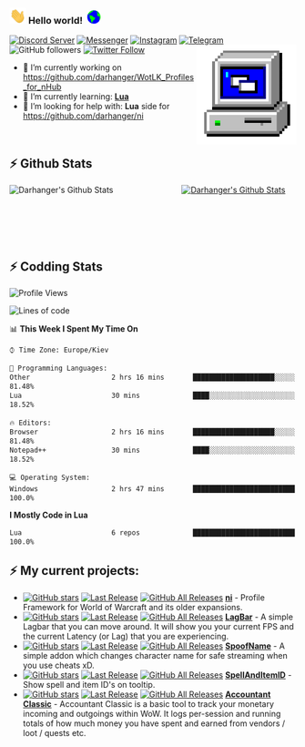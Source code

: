 ### <img src="https://github.com/darhanger/darhanger/blob/master/Assets/Hi.gif" width="29px"> **Hello world!** &nbsp;<img src="https://github.com/darhanger/darhanger/blob/master/Assets/Earth.gif" width="24px">
[![Discord Server](https://img.shields.io/badge/Discord-7289DA?style=flat-squaree&logo=discord&logoColor=black&color=white)](https://discord.gg/xBFKJc6QRr)
[![Messenger](https://img.shields.io/badge/Messenger-00B2FF?style=flat-squaree&logo=messenger&logoColor=black&color=white)](http://m.me/darhanger)
[![Instagram](https://img.shields.io/badge/Instagram-E4405F?style=flat-squaree&logo=instagram&logoColor=black&color=white)](https://www.instagram.com/darhanger/)
[![Telegram](https://img.shields.io/badge/Telegram-2CA5E0?style=flat-squaree&logo=telegram&logoColor=black&color=white)](http://r.me/darhanger)
![GitHub followers](https://img.shields.io/github/followers/darhanger?label=Follow&style=social)
[![Twitter Follow](https://img.shields.io/twitter/follow/darhanger?label=Follow)](https://twitter.com/intent/follow?screen_name=darhanger)
<img align="right" alt="PC GIF" src="https://github.com/darhanger/darhanger/blob/master/Assets/PC.gif" width="175" />

<p>

 - 🔭 I’m currently working on https://github.com/darhanger/WotLK_Profiles_for_nHub
 - 🌱 I’m currently learning: **[Lua](https://www.lua.org/)**
 - 🤔 I’m looking for help with: **Lua** side for https://github.com/darhanger/ni
 
</p>

<br>

## :zap: Github Stats

<a href="https://github.com/darhanger">
  <img align="left" src="https://github-readme-stats.vercel.app/api?username=darhanger&show_icons=true&title_color=c9d1d9&icon_color=58a6da&text_color=c9d1d9&bg_color=0d1117&hide=issues" alt="Darhanger's Github Stats" width="60%">
 </a>
 
 <a href="https://github.com/darhanger">
 <img src="https://github-readme-stats.vercel.app/api/top-langs/?username=darhanger&show_icons=true&title_color=c9d1d9&icon_color=58a6da&text_color=c9d1d9&bg_color=0d1117" alt="Darhanger's Github Stats" width="35%">
 </a>

<br> <br> <br> <br> 
## :zap: Codding Stats

<!--START_SECTION:waka-->
![Profile Views](http://img.shields.io/badge/Profile%20Views-26-blue)

![Lines of code](https://img.shields.io/badge/From%20Hello%20World%20I%27ve%20Written-52072%20lines%20of%20code-blue)

📊 **This Week I Spent My Time On** 

```text
⌚︎ Time Zone: Europe/Kiev

💬 Programming Languages: 
Other                    2 hrs 16 mins       ████████████████████░░░░░   81.48% 
Lua                      30 mins             ████░░░░░░░░░░░░░░░░░░░░░   18.52%

🔥 Editors: 
Browser                  2 hrs 16 mins       ████████████████████░░░░░   81.48% 
Notepad++                30 mins             ████░░░░░░░░░░░░░░░░░░░░░   18.52%

💻 Operating System: 
Windows                  2 hrs 47 mins       █████████████████████████   100.0%

```

**I Mostly Code in Lua** 

```text
Lua                      6 repos             █████████████████████████   100.0%

```



<!--END_SECTION:waka-->

## :zap: My current projects:
- [![GitHub stars](https://img.shields.io/github/stars/darhanger/ni?style=flat-square)](https://github.com/darhanger/ni)
[![Last Release](https://img.shields.io/github/v/release/darhanger/ni?style=flat-square)](https://github.com/darhanger/ni)
[![GitHub All Releases](https://img.shields.io/github/downloads/darhanger/ni/total?style=flat-square)](https://github.com/darhanger/ni/releases)
 [**ni**](https://github.com/darhanger/ni)  - Profile Framework for World of Warcraft and its older expansions.
- [![GitHub stars](https://img.shields.io/github/stars/darhanger/LagBar?style=flat-square)](https://github.com/darhanger/LagBar)
[![Last Release](https://img.shields.io/github/v/release/darhanger/LagBar?style=flat-square)](https://github.com/darhanger/LagBar)
[![GitHub All Releases](https://img.shields.io/github/downloads/darhanger/LagBar/total?style=flat-square)](https://github.com/darhanger/LagBar/releases)
 [**LagBar**](https://github.com/darhanger/LagBar)  - A simple Lagbar that you can move around. It will show you your current FPS and the current Latency (or Lag) that you are experiencing.
 - [![GitHub stars](https://img.shields.io/github/stars/darhanger/SpoofName?style=flat-square)](https://github.com/darhanger/SpoofName)
[![Last Release](https://img.shields.io/github/v/release/darhanger/SpoofName?style=flat-square)](https://github.com/darhanger/SpoofName)
[![GitHub All Releases](https://img.shields.io/github/downloads/darhanger/SpoofName/total?style=flat-square)](https://github.com/darhanger/SpoofName/releases)
 [**SpoofName**](https://github.com/darhanger/SpoofName)  - A simple addon which changes character name for safe streaming when you use cheats xD.
 - [![GitHub stars](https://img.shields.io/github/stars/darhanger/SpellAndItemID?style=flat-square)](https://github.com/darhanger/SpellAndItemID)
[![Last Release](https://img.shields.io/github/v/release/darhanger/SpellAndItemID?style=flat-square)](https://github.com/darhanger/SpellAndItemID)
[![GitHub All Releases](https://img.shields.io/github/downloads/darhanger/SpellAndItemID/total?style=flat-square)](https://github.com/darhanger/SpellAndItemID/releases)
 [**SpellAndItemID**](https://github.com/darhanger/SpellAndItemID)  - Show spell and item ID's on tooltip.
  - [![GitHub stars](https://img.shields.io/github/stars/darhanger/Accountant_Classic?style=flat-square)](https://github.com/darhanger/Accountant_Classic)
[![Last Release](https://img.shields.io/github/v/release/darhanger/Accountant_Classic?style=flat-square)](https://github.com/darhanger/Accountant_Classic)
[![GitHub All Releases](https://img.shields.io/github/downloads/darhanger/Accountant_Classic/total?style=flat-square)](https://github.com/darhanger/Accountant_Classic/releases)
 [**Accountant Classic**](https://github.com/darhanger/Accountant_Classic)  - Accountant Classic is a basic tool to track your monetary incoming and outgoings within WoW. It logs per-session and running totals of how much money you have spent and earned from vendors / loot / quests etc.
